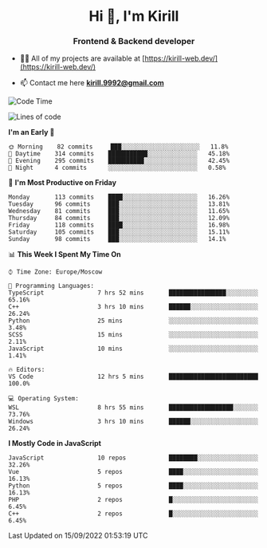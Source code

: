 <h1 align="center">Hi 👋, I'm Kirill</h1>
<h3 align="center">Frontend & Backend developer</h3>

- 👨‍💻 All of my projects are available at [https://kirill-web.dev/](https://kirill-web.dev/)

- 📫 Contact me here **kirill.9992@gmail.com**











<!--START_SECTION:waka-->
![Code Time](http://img.shields.io/badge/Code%20Time-1%2C108%20hrs%2056%20mins-blue)

![Lines of code](https://img.shields.io/badge/From%20Hello%20World%20I%27ve%20Written-526%20Thousand%20lines%20of%20code-blue)

**I'm an Early 🐤** 

```text
🌞 Morning    82 commits     ███░░░░░░░░░░░░░░░░░░░░░░   11.8% 
🌆 Daytime    314 commits    ███████████░░░░░░░░░░░░░░   45.18% 
🌃 Evening    295 commits    ██████████░░░░░░░░░░░░░░░   42.45% 
🌙 Night      4 commits      ░░░░░░░░░░░░░░░░░░░░░░░░░   0.58%

```
📅 **I'm Most Productive on Friday** 

```text
Monday       113 commits    ████░░░░░░░░░░░░░░░░░░░░░   16.26% 
Tuesday      96 commits     ███░░░░░░░░░░░░░░░░░░░░░░   13.81% 
Wednesday    81 commits     ███░░░░░░░░░░░░░░░░░░░░░░   11.65% 
Thursday     84 commits     ███░░░░░░░░░░░░░░░░░░░░░░   12.09% 
Friday       118 commits    ████░░░░░░░░░░░░░░░░░░░░░   16.98% 
Saturday     105 commits    ███░░░░░░░░░░░░░░░░░░░░░░   15.11% 
Sunday       98 commits     ███░░░░░░░░░░░░░░░░░░░░░░   14.1%

```


📊 **This Week I Spent My Time On** 

```text
⌚︎ Time Zone: Europe/Moscow

💬 Programming Languages: 
TypeScript               7 hrs 52 mins       ████████████████░░░░░░░░░   65.16% 
C++                      3 hrs 10 mins       ██████░░░░░░░░░░░░░░░░░░░   26.24% 
Python                   25 mins             ░░░░░░░░░░░░░░░░░░░░░░░░░   3.48% 
SCSS                     15 mins             ░░░░░░░░░░░░░░░░░░░░░░░░░   2.11% 
JavaScript               10 mins             ░░░░░░░░░░░░░░░░░░░░░░░░░   1.41%

🔥 Editors: 
VS Code                  12 hrs 5 mins       █████████████████████████   100.0%

💻 Operating System: 
WSL                      8 hrs 55 mins       ██████████████████░░░░░░░   73.76% 
Windows                  3 hrs 10 mins       ██████░░░░░░░░░░░░░░░░░░░   26.24%

```

**I Mostly Code in JavaScript** 

```text
JavaScript               10 repos            ████████░░░░░░░░░░░░░░░░░   32.26% 
Vue                      5 repos             ████░░░░░░░░░░░░░░░░░░░░░   16.13% 
Python                   5 repos             ████░░░░░░░░░░░░░░░░░░░░░   16.13% 
PHP                      2 repos             █░░░░░░░░░░░░░░░░░░░░░░░░   6.45% 
C++                      2 repos             █░░░░░░░░░░░░░░░░░░░░░░░░   6.45%

```



 Last Updated on 15/09/2022 01:53:19 UTC
<!--END_SECTION:waka-->
